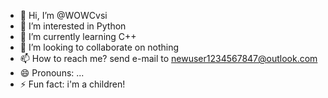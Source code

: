 - 👋 Hi, I’m @WOWCvsi
- 👀 I’m interested in Python
- 🌱 I’m currently learning C++
- 💞️ I’m looking to collaborate on nothing
- 📫 How to reach me? send e-mail to newuser1234567847@outlook.com
- 😄 Pronouns: ...
- ⚡ Fun fact: i'm a children!

<!---
WOWCvsi/WOWCvsi is a ✨ special ✨ repository because its `README.md` (this file) appears on your GitHub profile.
You can click the Preview link to take a look at your changes.
--->
